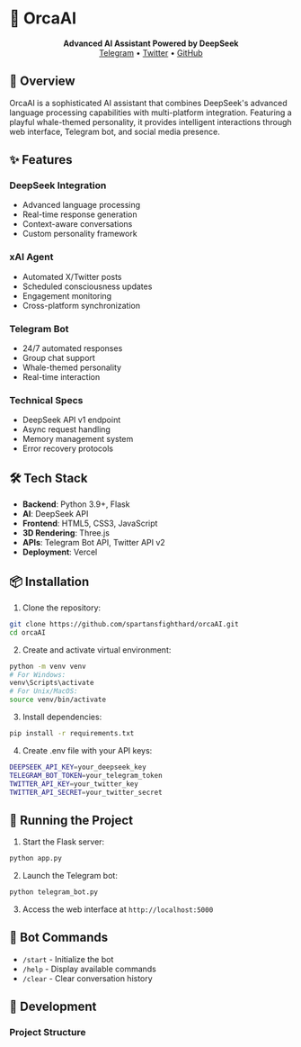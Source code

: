 # 🐋 OrcaAI

<div align="center">
    <strong>Advanced AI Assistant Powered by DeepSeek</strong>
    <br>
    <a href="https://t.me/orcaaiportal">Telegram</a> •
    <a href="https://x.com/orcaai">Twitter</a> •
    <a href="https://github.com/spartansfighthard/orcaAI">GitHub</a>
</div>

## 🌊 Overview

OrcaAI is a sophisticated AI assistant that combines DeepSeek's advanced language processing capabilities with multi-platform integration. Featuring a playful whale-themed personality, it provides intelligent interactions through web interface, Telegram bot, and social media presence.

## ✨ Features

### DeepSeek Integration
- Advanced language processing
- Real-time response generation
- Context-aware conversations
- Custom personality framework

### xAI Agent
- Automated X/Twitter posts
- Scheduled consciousness updates
- Engagement monitoring
- Cross-platform synchronization

### Telegram Bot
- 24/7 automated responses
- Group chat support
- Whale-themed personality
- Real-time interaction

### Technical Specs
- DeepSeek API v1 endpoint
- Async request handling
- Memory management system
- Error recovery protocols

## 🛠 Tech Stack

- **Backend**: Python 3.9+, Flask
- **AI**: DeepSeek API
- **Frontend**: HTML5, CSS3, JavaScript
- **3D Rendering**: Three.js
- **APIs**: Telegram Bot API, Twitter API v2
- **Deployment**: Vercel

## 📦 Installation

1. Clone the repository:
```bash
git clone https://github.com/spartansfighthard/orcaAI.git
cd orcaAI
```

2. Create and activate virtual environment:
```bash
python -m venv venv
# For Windows:
venv\Scripts\activate
# For Unix/MacOS:
source venv/bin/activate
```

3. Install dependencies:
```bash
pip install -r requirements.txt
```

4. Create .env file with your API keys:
```bash
DEEPSEEK_API_KEY=your_deepseek_key
TELEGRAM_BOT_TOKEN=your_telegram_token
TWITTER_API_KEY=your_twitter_key
TWITTER_API_SECRET=your_twitter_secret
```

## 🚀 Running the Project

1. Start the Flask server:
```bash
python app.py
```

2. Launch the Telegram bot:
```bash
python telegram_bot.py
```

3. Access the web interface at `http://localhost:5000`

## 🤖 Bot Commands

- `/start` - Initialize the bot
- `/help` - Display available commands
- `/clear` - Clear conversation history

## 🔧 Development

### Project Structure